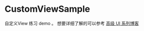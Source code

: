 # CustomViewSample
自定义View 练习 demo 。
想要详细了解的可以参考 [高级 UI 系列博客](https://juejin.im/post/5e25d317e51d4558864b1877)

